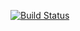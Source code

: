[![Build Status](https://travis-ci.org/unicorndevru/http-utils.svg?branch=master)](https://travis-ci.org/unicorndevru/http-utils)